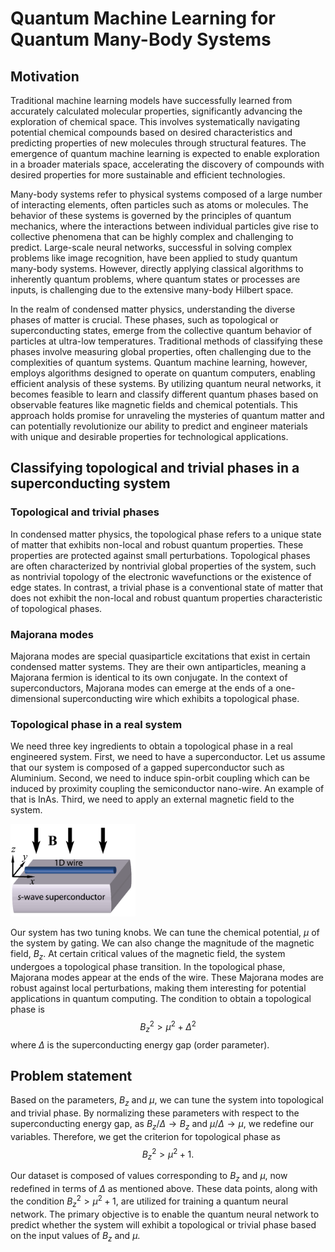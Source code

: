 # Quantum Machine Learning for Quantum Many-Body Systems
## Motivation

Traditional machine learning models have successfully learned from accurately calculated molecular properties, significantly advancing the exploration of chemical space. This involves systematically navigating potential chemical compounds based on desired characteristics and predicting properties of new molecules through structural features. The emergence of quantum machine learning is expected to enable exploration in a broader materials space, accelerating the discovery of compounds with desired properties for more sustainable and efficient technologies.

Many-body systems refer to physical systems composed of a large number of interacting elements, often particles such as atoms or molecules. The behavior of these systems is governed by the principles of quantum mechanics, where the interactions between individual particles give rise to collective phenomena that can be highly complex and challenging to predict. Large-scale neural networks, successful in solving complex problems like image recognition, have been applied to study quantum many-body systems. However, directly applying classical algorithms to inherently quantum problems, where quantum states or processes are inputs, is challenging due to the extensive many-body Hilbert space.

In the realm of condensed matter physics, understanding the diverse phases of matter is crucial. These phases, such as topological or superconducting states, emerge from the collective quantum behavior of particles at ultra-low temperatures. Traditional methods of classifying these phases involve measuring global properties, often challenging due to the complexities of quantum systems. Quantum machine learning, however, employs algorithms designed to operate on quantum computers, enabling efficient analysis of these systems. By utilizing quantum neural networks, it becomes feasible to learn and classify different quantum phases based on observable features like magnetic fields and chemical potentials. This approach holds promise for unraveling the mysteries of quantum matter and can potentially revolutionize our ability to predict and engineer materials with unique and desirable properties for technological applications.

## Classifying topological and trivial phases in a superconducting system

### Topological and trivial phases
In condensed matter physics, the topological phase refers to a unique state of matter that exhibits non-local and robust quantum properties. These properties are protected against small perturbations. Topological phases are often characterized by nontrivial global properties of the system, such as nontrivial topology of the electronic wavefunctions or the existence of edge states. In contrast, a trivial phase is a conventional state of matter that does not exhibit the non-local and robust quantum properties characteristic of topological phases.

### Majorana modes
Majorana modes are special quasiparticle excitations that exist in certain condensed matter systems. They are their own antiparticles, meaning a Majorana fermion is identical to its own conjugate. In the context of superconductors, Majorana modes can emerge at the ends of a one-dimensional superconducting wire which exhibits a topological phase.

### Topological phase in a real system
We need three key ingredients to obtain a topological phase in a real engineered system.  First, we need to have a superconductor. Let us assume that our system is composed of a gapped superconductor such as Aluminium. Second, we need to induce spin-orbit coupling which can be induced by proximity coupling the semiconductor nano-wire. An example of that is InAs. Third, we need to apply an external magnetic field to the system.

<img src="MZM.png" alt="drawing" width="200"/>

Our system has two tuning knobs. We can tune the chemical potential, $\mu$ of the system by gating. We can also change the magnitude of the magnetic field, $B_z$. At certain critical values of the magnetic field, the system undergoes a topological phase transition. In the topological phase, Majorana modes appear at the ends of the wire. These Majorana modes are robust against local perturbations, making them interesting for potential applications in quantum computing. The condition to obtain a topological phase is $$B_z^2>\mu^2+\Delta^2$$ where $\Delta$ is the superconducting energy gap (order parameter).

## Problem statement
Based on the parameters, $B_z$ and $\mu$, we can tune the system into topological and trivial phase. By normalizing these parameters with respect to the superconducting energy gap, as $B_z/\Delta \rightarrow B_z$ and $\mu/\Delta \rightarrow \mu$, we redefine our variables.  Therefore, we get the criterion for topological phase as $$B_z^2>\mu^2+1.$$

Our dataset is composed of values corresponding to $B_z$ and $\mu$, now redefined in terms of $\Delta$ as mentioned above. These data points, along with the condition $B_z^2 > \mu^2 + 1$, are utilized for training a quantum neural network. The primary objective is to enable the quantum neural network to predict whether the system will exhibit a topological or trivial phase based on the input values of $B_z$ and $\mu$.
